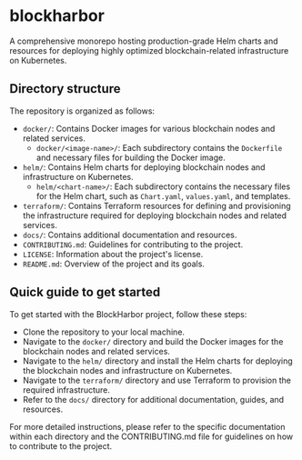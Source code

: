 # blockharbor
A comprehensive monorepo hosting production-grade Helm charts and resources for deploying highly optimized blockchain-related infrastructure on Kubernetes.

## Directory structure

The repository is organized as follows:

* `docker/`: Contains Docker images for various blockchain nodes and related services.
  * `docker/<image-name>/`: Each subdirectory contains the `Dockerfile` and necessary files for building the Docker image.
* `helm/`: Contains Helm charts for deploying blockchain nodes and infrastructure on Kubernetes.
  * `helm/<chart-name>/`: Each subdirectory contains the necessary files for the Helm chart, such as `Chart.yaml`, `values.yaml`, and templates.
* `terraform/`: Contains Terraform resources for defining and provisioning the infrastructure required for deploying blockchain nodes and related services.
* `docs/`: Contains additional documentation and resources.
* `CONTRIBUTING.md`: Guidelines for contributing to the project.
* `LICENSE`: Information about the project's license.
* `README.md`: Overview of the project and its goals.

## Quick guide to get started

To get started with the BlockHarbor project, follow these steps:

* Clone the repository to your local machine.
* Navigate to the `docker/` directory and build the Docker images for the blockchain nodes and related services.
* Navigate to the `helm/` directory and install the Helm charts for deploying the blockchain nodes and infrastructure on Kubernetes.
* Navigate to the `terraform/` directory and use Terraform to provision the required infrastructure.
* Refer to the `docs/` directory for additional documentation, guides, and resources.

For more detailed instructions, please refer to the specific documentation within each directory and the CONTRIBUTING.md file for guidelines on how to contribute to the project.

